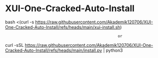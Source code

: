 # XUI-One-Cracked-Auto-Install


bash <(curl -s https://raw.githubusercontent.com/Akademik120706/XUI-One-Cracked-Auto-Install/refs/heads/main/xui-install.sh)

                                                       or  


curl -sSL https://raw.githubusercontent.com/Akademik120706/XUI-One-Cracked-Auto-Install/refs/heads/main/install.py | python3
